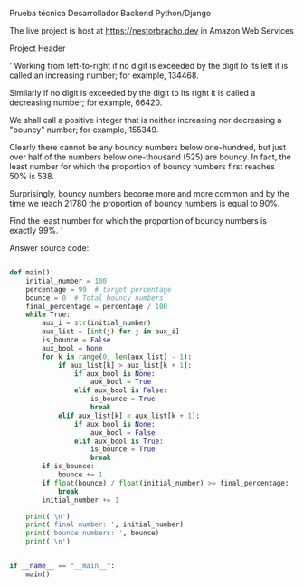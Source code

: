 Prueba técnica Desarrollador Backend Python/Django

The live project is host at https://nestorbracho.dev in Amazon Web Services

Project Header

'
Working from left-to-right if no digit is exceeded by the digit to its left it is called an increasing number; for example, 134468.

Similarly if no digit is exceeded by the digit to its right it is called a decreasing number; for example, 66420.

We shall call a positive integer that is neither increasing nor decreasing a "bouncy" number; for example, 155349.

Clearly there cannot be any bouncy numbers below one-hundred, but just over half of the numbers below one-thousand (525) are bouncy. In fact, the least number for which the proportion of bouncy numbers first reaches 50% is 538.

Surprisingly, bouncy numbers become more and more common and by the time we reach 21780 the proportion of bouncy numbers is equal to 90%.

Find the least number for which the proportion of bouncy numbers is exactly 99%.
'

Answer source code:

```python

def main():
    initial_number = 100
    percentage = 99  # target percentage
    bounce = 0  # Total bouncy numbers
    final_percentage = percentage / 100
    while True:
        aux_i = str(initial_number)
        aux_list = [int(j) for j in aux_i]
        is_bounce = False
        aux_bool = None
        for k in range(0, len(aux_list) - 1):
            if aux_list[k] > aux_list[k + 1]:
                if aux_bool is None:
                    aux_bool = True
                elif aux_bool is False:
                    is_bounce = True
                    break
            elif aux_list[k] < aux_list[k + 1]:
                if aux_bool is None:
                    aux_bool = False
                elif aux_bool is True:
                    is_bounce = True
                    break
        if is_bounce:
            bounce += 1
        if float(bounce) / float(initial_number) >= final_percentage:
            break
        initial_number += 1

    print('\n')
    print('final number: ', initial_number)
    print('bounce numbers: ', bounce)
    print('\n')


if __name__ == "__main__":
    main()
```